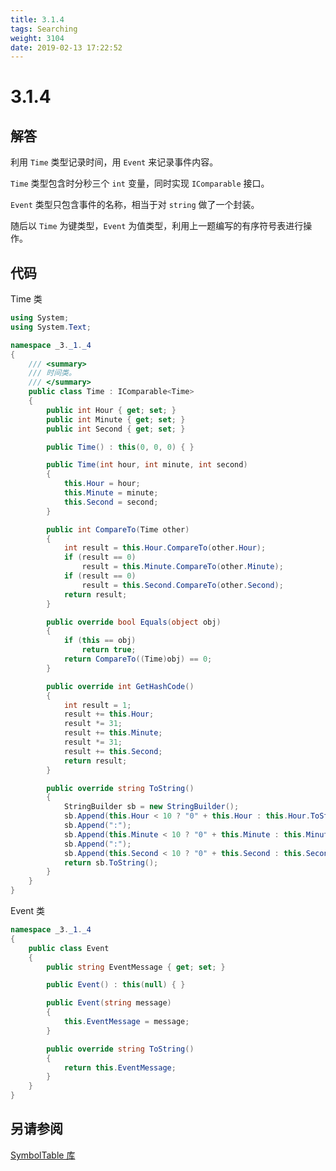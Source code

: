 ```yaml
---
title: 3.1.4
tags: Searching
weight: 3104
date: 2019-02-13 17:22:52
---
```


# 3.1.4


## 解答

利用 `Time` 类型记录时间，用 `Event` 来记录事件内容。

`Time` 类型包含时分秒三个 `int` 变量，同时实现 `IComparable` 接口。

`Event` 类型只包含事件的名称，相当于对 `string` 做了一个封装。

随后以 `Time` 为键类型，`Event` 为值类型，利用上一题编写的有序符号表进行操作。

## 代码

Time 类

```csharp
using System;
using System.Text;

namespace _3._1._4
{
    /// <summary>
    /// 时间类。
    /// </summary>
    public class Time : IComparable<Time>
    {
        public int Hour { get; set; }
        public int Minute { get; set; }
        public int Second { get; set; }

        public Time() : this(0, 0, 0) { }

        public Time(int hour, int minute, int second)
        {
            this.Hour = hour;
            this.Minute = minute;
            this.Second = second;
        }

        public int CompareTo(Time other)
        {
            int result = this.Hour.CompareTo(other.Hour);
            if (result == 0)
                result = this.Minute.CompareTo(other.Minute);
            if (result == 0)
                result = this.Second.CompareTo(other.Second);
            return result;
        }

        public override bool Equals(object obj)
        {
            if (this == obj)
                return true;
            return CompareTo((Time)obj) == 0;
        }

        public override int GetHashCode()
        {
            int result = 1;
            result += this.Hour;
            result *= 31;
            result += this.Minute;
            result *= 31;
            result += this.Second;
            return result;
        }

        public override string ToString()
        {
            StringBuilder sb = new StringBuilder();
            sb.Append(this.Hour < 10 ? "0" + this.Hour : this.Hour.ToString());
            sb.Append(":");
            sb.Append(this.Minute < 10 ? "0" + this.Minute : this.Minute.ToString());
            sb.Append(":");
            sb.Append(this.Second < 10 ? "0" + this.Second : this.Second.ToString());
            return sb.ToString();
        }
    }
}
```

Event 类

```csharp
namespace _3._1._4
{
    public class Event
    {
        public string EventMessage { get; set; }

        public Event() : this(null) { }

        public Event(string message)
        {
            this.EventMessage = message;
        }

        public override string ToString()
        {
            return this.EventMessage;
        }
    }
}
```

## 另请参阅

[SymbolTable 库](https://github.com/ikesnowy/Algorithms-4th-Edition-in-Csharp/tree/master/3%20Searching/3.1/SymbolTable)
